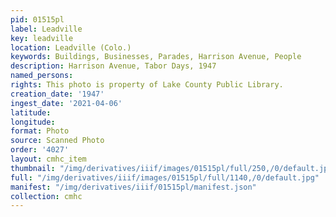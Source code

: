 ```yaml
---
pid: 01515pl
label: Leadville
key: leadville
location: Leadville (Colo.)
keywords: Buildings, Businesses, Parades, Harrison Avenue, People
description: Harrison Avenue, Tabor Days, 1947
named_persons: 
rights: This photo is property of Lake County Public Library.
creation_date: '1947'
ingest_date: '2021-04-06'
latitude: 
longitude: 
format: Photo
source: Scanned Photo
order: '4027'
layout: cmhc_item
thumbnail: "/img/derivatives/iiif/images/01515pl/full/250,/0/default.jpg"
full: "/img/derivatives/iiif/images/01515pl/full/1140,/0/default.jpg"
manifest: "/img/derivatives/iiif/01515pl/manifest.json"
collection: cmhc
---
```


